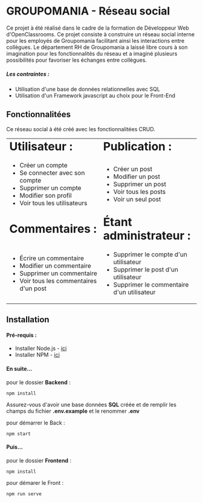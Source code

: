 
# GROUPOMANIA - Réseau social

Ce projet à été réalisé dans le cadre de la formation de Développeur Web d'OpenClassrooms. 
Ce projet consiste à construire un réseau social interne pour les employés de Groupomania facilitant 
ainsi les interactions entre collègues. Le département RH de Groupomania a laissé libre cours à son imagination 
pour les fonctionnalités du réseau et a imaginé plusieurs possibilités pour favoriser les échanges entre collègues.

##### Les contraintes :
- Utilisation d'une base de données relationnelles avec SQL
- Utilisation d'un Framework javascript au choix pour le Front-End

## Fonctionnalitées

Ce réseau social à été créé avec les fonctionnalitées CRUD.

<table border="0" width="100%">
 <tr>
    <td><b style="font-size:30px">Utilisateur :</b></td>
    <td><b style="font-size:30px">Publication :</b></td>
 </tr>
 <tr>
    <td>
      <ul>
        <li>Créer un compte</li>
        <li>Se connecter avec son compte</li>
        <li>Supprimer un compte</li>
        <li>Modifier son profil</li>
        <li>Voir tous les utilisateurs</li>
      </ul>
    </td>
    <td>
      <ul>
        <li>Créer un post</li>
        <li>Modifier un post</li>
        <li>Supprimer un post</li>
        <li>Voir tous les posts</li>
        <li>Voir un seul post</li>
      </ul>
    </td>
 </tr>
  <tr>
    <td><b style="font-size:30px">Commentaires :</b></td>
    <td><b style="font-size:30px">Étant administrateur :</b></td>
 </tr>
 <tr>
    <td>
      <ul>
        <li>Écrire un commentaire</li>
        <li>Modifier un commentaire</li>
        <li>Supprimer un commentaire</li>
        <li>Voir tous les commentaires d'un post</li>
      </ul>
    </td>
    <td>
      <ul>
        <li>Supprimer le compte d'un utilisateur</li>
        <li>Supprimer le post d'un utilisateur</li>
        <li>Supprimer le commentaire d'un utilisateur</li>
      </ul>
    </td>
 </tr>
</table>




## Installation

#### Pré-requis :
- Installer Node.js - <a href="https://nodejs.org/fr/">ici</a>
- Installer NPM - <a href="https://www.npmjs.com/"> ici</a> 

#### En suite...

pour le dossier **Backend** :
```
npm install
```

Assurez-vous d'avoir une base données **SQL** créée et de remplir les champs du fichier **.env.example** et le renommer **.env**

pour démarrer le Back :
```
npm start
```

#### Puis...

pour le dossier **Frontend** :
```
npm install
```

pour démarer le Front :
```
npm run serve
```
